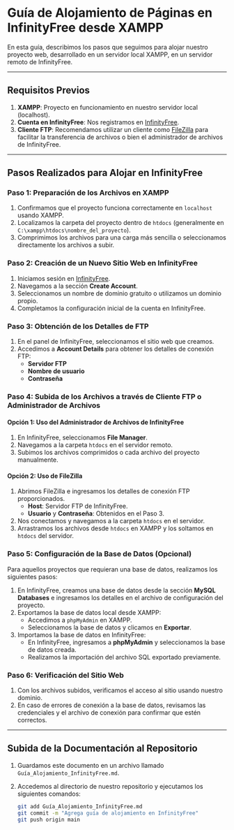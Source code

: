 # Guía de Alojamiento de Páginas en InfinityFree desde XAMPP

En esta guía, describimos los pasos que seguimos para alojar nuestro proyecto web, desarrollado en un servidor local XAMPP, en un servidor remoto de InfinityFree.

---

## Requisitos Previos

1. **XAMPP**: Proyecto en funcionamiento en nuestro servidor local (localhost).
2. **Cuenta en InfinityFree**: Nos registramos en [InfinityFree](https://www.infinityfree.net/).
3. **Cliente FTP**: Recomendamos utilizar un cliente como [FileZilla](https://filezilla-project.org/) para facilitar la transferencia de archivos o bien el administrador de archivos de InfinityFree.

---

## Pasos Realizados para Alojar en InfinityFree

### Paso 1: Preparación de los Archivos en XAMPP

1. Confirmamos que el proyecto funciona correctamente en `localhost` usando XAMPP.
2. Localizamos la carpeta del proyecto dentro de `htdocs` (generalmente en `C:\xampp\htdocs\nombre_del_proyecto`).
3. Comprimimos los archivos para una carga más sencilla o seleccionamos directamente los archivos a subir.

### Paso 2: Creación de un Nuevo Sitio Web en InfinityFree

1. Iniciamos sesión en [InfinityFree](https://www.infinityfree.net/).
2. Navegamos a la sección **Create Account**.
3. Seleccionamos un nombre de dominio gratuito o utilizamos un dominio propio.
4. Completamos la configuración inicial de la cuenta en InfinityFree.

### Paso 3: Obtención de los Detalles de FTP

1. En el panel de InfinityFree, seleccionamos el sitio web que creamos.
2. Accedimos a **Account Details** para obtener los detalles de conexión FTP:
   - **Servidor FTP**
   - **Nombre de usuario**
   - **Contraseña**

### Paso 4: Subida de los Archivos a través de Cliente FTP o Administrador de Archivos

#### Opción 1: Uso del Administrador de Archivos de InfinityFree

1. En InfinityFree, seleccionamos **File Manager**.
2. Navegamos a la carpeta `htdocs` en el servidor remoto.
3. Subimos los archivos comprimidos o cada archivo del proyecto manualmente.

#### Opción 2: Uso de FileZilla

1. Abrimos FileZilla e ingresamos los detalles de conexión FTP proporcionados.
   - **Host**: Servidor FTP de InfinityFree.
   - **Usuario** y **Contraseña**: Obtenidos en el Paso 3.
2. Nos conectamos y navegamos a la carpeta `htdocs` en el servidor.
3. Arrastramos los archivos desde `htdocs` en XAMPP y los soltamos en `htdocs` del servidor.

### Paso 5: Configuración de la Base de Datos (Opcional)

Para aquellos proyectos que requieran una base de datos, realizamos los siguientes pasos:

1. En InfinityFree, creamos una base de datos desde la sección **MySQL Databases** e ingresamos los detalles en el archivo de configuración del proyecto.
2. Exportamos la base de datos local desde XAMPP:
   - Accedimos a `phpMyAdmin` en XAMPP.
   - Seleccionamos la base de datos y clicamos en **Exportar**.
3. Importamos la base de datos en InfinityFree:
   - En InfinityFree, ingresamos a **phpMyAdmin** y seleccionamos la base de datos creada.
   - Realizamos la importación del archivo SQL exportado previamente.

### Paso 6: Verificación del Sitio Web

1. Con los archivos subidos, verificamos el acceso al sitio usando nuestro dominio.
2. En caso de errores de conexión a la base de datos, revisamos las credenciales y el archivo de conexión para confirmar que estén correctos.

---

## Subida de la Documentación al Repositorio

1. Guardamos este documento en un archivo llamado `Guía_Alojamiento_InfinityFree.md`.
2. Accedemos al directorio de nuestro repositorio y ejecutamos los siguientes comandos:

   ```bash
   git add Guía_Alojamiento_InfinityFree.md
   git commit -m "Agrega guía de alojamiento en InfinityFree"
   git push origin main
